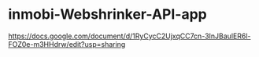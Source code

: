 # inmobi-Webshrinker-API-app

https://docs.google.com/document/d/1RyCycC2UjxqCC7cn-3InJBaulER6l-FOZ0e-m3HHdrw/edit?usp=sharing
